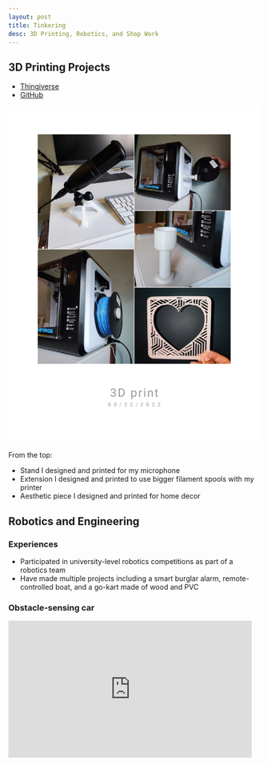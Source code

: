```yaml
---
layout: post
title: Tinkering
desc: 3D Printing, Robotics, and Shop Work
---
```

## 3D Printing Projects
- [Thingiverse](https://thingiverse.com)
- [GitHub](https://github.com/Zo-Bro-23/3D-Printing)

![3D Printing Projects](assets/3DPrinting.jpg)

From the top:
- Stand I designed and printed for my microphone
- Extension I designed and printed to use bigger filament spools with my printer
- Aesthetic piece I designed and printed for home decor

## Robotics and Engineering
### Experiences
- Participated in university-level robotics competitions as part of a robotics team
- Have made multiple projects including a smart burglar alarm, remote-controlled boat, and a go-kart made of wood and PVC

### Obstacle-sensing car

<iframe width="487" height="274" src="https://www.youtube.com/embed/wvp22Te1N5U" title="Arduino Car with Obstacle Detection" frameborder="0" allow="accelerometer; autoplay; clipboard-write; encrypted-media; gyroscope; picture-in-picture" allowfullscreen></iframe>